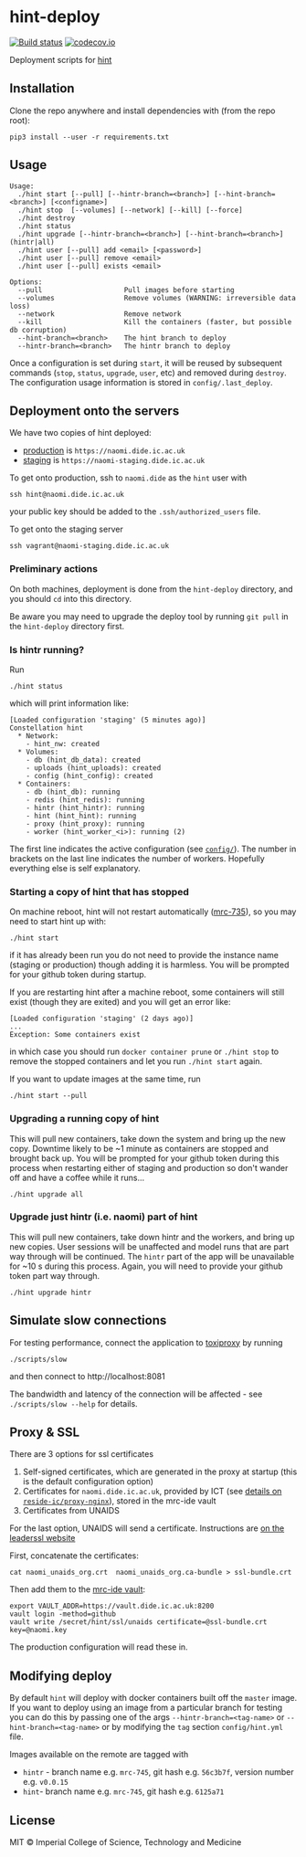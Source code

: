 # hint-deploy

[![Build status](https://github.com/hint/hint-deploy/workflows/test/badge.svg)](https://github.com/hint/hint-deploy/actions)
[![codecov.io](https://codecov.io/github/mrc-ide/hint-deploy/coverage.svg?branch=master)](https://codecov.io/github/mrc-ide/hint-deploy?branch=master)

Deployment scripts for [hint](https://github.com/mrc-ide/hint)

## Installation

Clone the repo anywhere and install dependencies with (from the repo root):

```
pip3 install --user -r requirements.txt
```

## Usage

<!-- Regenerate the usage section below by running ./scripts/build_readme -->

<!-- Usage begin -->
```
Usage:
  ./hint start [--pull] [--hintr-branch=<branch>] [--hint-branch=<branch>] [<configname>]
  ./hint stop  [--volumes] [--network] [--kill] [--force]
  ./hint destroy
  ./hint status
  ./hint upgrade [--hintr-branch=<branch>] [--hint-branch=<branch>] (hintr|all)
  ./hint user [--pull] add <email> [<password>]
  ./hint user [--pull] remove <email>
  ./hint user [--pull] exists <email>

Options:
  --pull                    Pull images before starting
  --volumes                 Remove volumes (WARNING: irreversible data loss)
  --network                 Remove network
  --kill                    Kill the containers (faster, but possible db corruption)
  --hint-branch=<branch>    The hint branch to deploy
  --hintr-branch=<branch>   The hintr branch to deploy
```
<!-- Usage end -->

Once a configuration is set during `start`, it will be reused by subsequent commands (`stop`, `status`, `upgrade`, `user`, etc) and removed during `destroy`.  The configuration usage information is stored in `config/.last_deploy`.

## Deployment onto the servers

We have two copies of hint deployed:

- [production](https://naomi.dide.ic.ac.uk) is `https://naomi.dide.ic.ac.uk`
- [staging](https://naomi-staging.dide.ic.ac.uk) is `https://naomi-staging.dide.ic.ac.uk`

To get onto production, ssh to `naomi.dide` as the `hint` user with

```
ssh hint@naomi.dide.ic.ac.uk
```

your public key should be added to the `.ssh/authorized_users` file.

To get onto the staging server

```
ssh vagrant@naomi-staging.dide.ic.ac.uk
```

### Preliminary actions

On both machines, deployment is done from the `hint-deploy` directory, and you should `cd` into this directory.

Be aware you may need to upgrade the deploy tool by running `git pull` in the `hint-deploy` directory first.

### Is hintr running?

Run

```
./hint status
```

which will print information like:

```
[Loaded configuration 'staging' (5 minutes ago)]
Constellation hint
  * Network:
    - hint_nw: created
  * Volumes:
    - db (hint_db_data): created
    - uploads (hint_uploads): created
    - config (hint_config): created
  * Containers:
    - db (hint_db): running
    - redis (hint_redis): running
    - hintr (hint_hintr): running
    - hint (hint_hint): running
    - proxy (hint_proxy): running
    - worker (hint_worker_<i>): running (2)
```

The first line indicates the active configuration (see [`config/`](config)).  The number in brackets on the last line indicates the number of workers.  Hopefully everything else is self explanatory.

### Starting a copy of hint that has stopped

On machine reboot, hint will not restart automatically ([mrc-735](https://vimc.myjetbrains.com/youtrack/issue/mrc-735)), so you may need to start hint up with:

```
./hint start
```

if it has already been run you do not need to provide the instance name (staging or production) though adding it is harmless.  You will be prompted for your github token during startup.

If you are restarting hint after a machine reboot, some containers will still exist (though they are exited) and you will get an error like:

```
[Loaded configuration 'staging' (2 days ago)]
...
Exception: Some containers exist
```

in which case you should run `docker container prune` or `./hint stop` to remove the stopped containers and let you run `./hint start` again.

If you want to update images at the same time, run

```
./hint start --pull
```

### Upgrading a running copy of hint

This will pull new containers, take down the system and bring up the new copy.  Downtime likely to be ~1 minute as containers are stopped and brought back up.  You will be prompted for your github token during this process when restarting either of staging and production so don't wander off and have a coffee while it runs...

```
./hint upgrade all
```

### Upgrade just hintr (i.e. naomi) part of hint

This will pull new containers, take down hintr and the workers, and bring up new copies.  User sessions will be unaffected and model runs that are part way through will be continued.  The `hintr` part of the app will be unavailable for ~10 s during this process.  Again, you will need to provide your github token part way through.

```
./hint upgrade hintr
```

## Simulate slow connections

For testing performance, connect the application to [toxiproxy](https://toxiproxy.io) by running

```
./scripts/slow
```

and then connect to http://localhost:8081

The bandwidth and latency of the connection will be affected - see `./scripts/slow --help` for details.

## Proxy & SSL

There are 3 options for ssl certificates

1. Self-signed certificates, which are generated in the proxy at startup (this is the default configuration option)
2. Certificates for `naomi.dide.ic.ac.uk`, provided by ICT (see [details on `reside-ic/proxy-nginx`](https://github.com/reside-ic/proxy-nginx#getting-a-certificate-from-ict)), stored in the mrc-ide vault
3. Certificates from UNAIDS

For the last option, UNAIDS will send a certificate.  Instructions are [on the leaderssl website](https://www.leaderssl.com/articles/131-certificate-installation-nginx)

First, concatenate the certificates:

```
cat naomi_unaids_org.crt  naomi_unaids_org.ca-bundle > ssl-bundle.crt
```

Then add them to the [mrc-ide vault](https://github.com/mrc-ide/vault):

```
export VAULT_ADDR=https://vault.dide.ic.ac.uk:8200
vault login -method=github
vault write /secret/hint/ssl/unaids certificate=@ssl-bundle.crt key=@naomi.key
```

The production configuration will read these in.

## Modifying deploy

By default `hint` will deploy with docker containers built off the `master` image. If you want to deploy using an image from a particular branch for testing you can do this by passing one of the args `--hintr-branch=<tag-name>` or `--hint-branch=<tag-name>` or by modifying the `tag` section `config/hint.yml` file.

Images available on the remote are tagged with
* `hintr` - branch name e.g. `mrc-745`, git hash e.g. `56c3b7f`, version number e.g. `v0.0.15`
* `hint`- branch name e.g. `mrc-745`, git hash e.g. `6125a71`


## License

MIT © Imperial College of Science, Technology and Medicine
